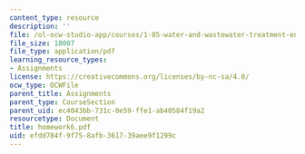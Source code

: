 ```yaml
---
content_type: resource
description: ''
file: /ol-ocw-studio-app/courses/1-85-water-and-wastewater-treatment-engineering-spring-2006/efdd784f9f758afb361739aee9f1299c_homework6.pdf
file_size: 18007
file_type: application/pdf
learning_resource_types:
- Assignments
license: https://creativecommons.org/licenses/by-nc-sa/4.0/
ocw_type: OCWFile
parent_title: Assignments
parent_type: CourseSection
parent_uid: ec4043bb-731c-0e59-ffe1-ab40584f19a2
resourcetype: Document
title: homework6.pdf
uid: efdd784f-9f75-8afb-3617-39aee9f1299c
---
```

